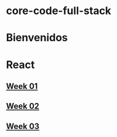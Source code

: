# core-code-full-stack
# <b>Bienvenidos</b>


# <b> React</b>


##  <b> [Week 01](week01/Cont.md) 

##  <b> [Week 02](week02/Cont.md) 

##  <b> [Week 03]() 
 

